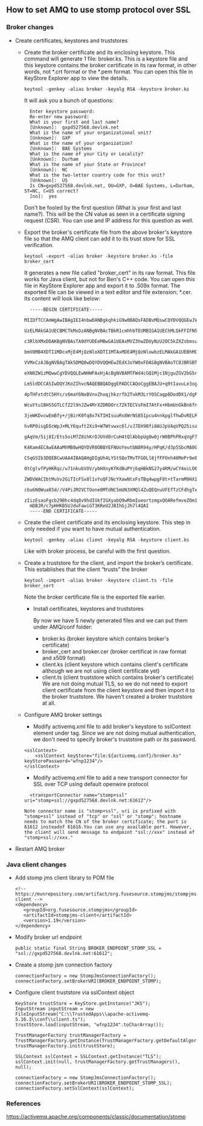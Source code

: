 ## How to set AMQ to use stomp protocol over SSL ##

### Broker changes ###
- Create certificates, keystores and truststores
    - Create the broker certificate and its enclosing keystore. This command will generate 1 file: broker.ks. This is a keystore file and this keystore contains the broker certificate in its raw format, in other words, not *.crt format or the *.pem format. You can open this file in KeyStore Explorer app to view the details.
        ```
        keytool -genkey -alias broker -keyalg RSA -keystore broker.ks
        ```
      It will ask you a bunch of questions:
        ```
          Enter keystore password:
          Re-enter new password:
          What is your first and last name?
          [Unknown]:  gxpd527568.devlnk.net
          What is the name of your organizational unit?
          [Unknown]:  GXP
          What is the name of your organization?
          [Unknown]:  BAE Systems
          What is the name of your City or Locality?
          [Unknown]:  Durham
          What is the name of your State or Province?
          [Unknown]:  NC
          What is the two-letter country code for this unit?
          [Unknown]:  US
          Is CN=gxpd527568.devlnk.net, OU=GXP, O=BAE Systems, L=Durham, ST=NC, C=US correct?
          [no]:  yes
        ```
      Don't be fooled by the first question (What is your first and last name?). This will be the CN value as seen in a certificate signing request (CSR).
      You can use and IP address for this question as well.

    - Export the broker's certificate file from the above broker's keystore file so that the AMQ client can add it to its trust store for SSL verification.
      ```
      keytool -export -alias broker -keystore broker.ks -file broker_cert
      ```
      It generates a new file called "broker_cert" in its raw format.  This file works for Java client, but not for Ben's C++ code. You can open this file in KeyStore Explorer app and export it to .509x format. The exported file can be viewed in a text editor and file extension: *.cer. Its content will look like below:
        ```
          -----BEGIN CERTIFICATE-----
          MIIDfTCCAmWgAwIBAgIEI4nbwDANBgkqhkiG9w0BAQsFADBvMQswCQYDVQQGEwJV
          UzELMAkGA1UECBMCTkMxDzANBgNVBAcTBkR1cmhhbTEUMBIGA1UEChMLQkFFIFN5
          c3RlbXMxDDAKBgNVBAsTA0dYUDEeMBwGA1UEAxMVZ3hwZDUyNzU2OC5kZXZsbmsu
          bmV0MB4XDTI1MDcxMjE4MjQzNloXDTI1MTAxMDE4MjQzNlowbzELMAkGA1UEBhMC
          VVMxCzAJBgNVBAgTAk5DMQ8wDQYDVQQHEwZEdXJoYW0xFDASBgNVBAoTC0JBRSBT
          eXN0ZW1zMQwwCgYDVQQLEwNHWFAxHjAcBgNVBAMTFWd4cGQ1Mjc1NjguZGV2bG5r
          Lm5ldDCCASIwDQYJKoZIhvcNAQEBBQADggEPADCCAQoCggEBAJU+q9tIavuLe3og
          4pTHFxtdtC5HYc/s6maY6NxBVnvZhoqjhkzrfb2TukM3LrYOSCagp8DodDX1/dgF
          WcuYtu1BHS5GTLCfZ2l9nJZw4MrXZDRDOrc7ZkTECVsFmI7AtFx+HbmUnGkBn6fn
          3jeWKDvcwEmBfy+/jBirK0fq8x7kTIHIsuuRs8WrNS851pcu4nnkpglfhwDvRELR
          hvRPOisgE6cWpJ+MLY6quft2Xi9+W7Wtvwxc6l/vJ7DX9Bfi8AUJpVAqVPQ25isa
          gAqVm/5ij8I/Ets5oiM7Z8ihKrDJUVd0rCuH4tQlAbbpUg0w0jrW0BPhPRxqVgF7
          K4Kam4ECAwEAAaMhMB8wHQYDVR0OBBYEFNUoYeutbN8R94y/HPqK/d3p5SbcMA0G
          CSqGSIb3DQEBCwUAA4IBAQAHgDIgUh4LYStSQoTMvTFGOLl8jfFFOnh48MePr9e0
          0tCglvfPyHKRqc/u71nkubVOV/ybHXnyKfKdBuPYj6qHBkNS27y4RM/wCY4oiLO6
          ZWDVWACIbtMuVv2GiTIcFSx8l1vYuQFJNcYXawNtxFsTBq4wpgF8t+tTarmM9HX1
          cbu6N0Wua85d//V4PiJM2VCTOone0MTdNC5mUN3XMQl4ZuQEQnuUFEfTzCFdhgTx
          zIizEsaoFgcb29Bhc4dq8v9hdIUkfIGXyabQ9wRbmIueortzmgxQOARefmveZOm1
          mDBJR/c7pHHKB5UJduFawiGT3KReU2JBIhGjJh7l4QAI
          -----END CERTIFICATE-----
  
        ```
    - Create the client certificate and its enclosing keystore. This step in only needed if you want to have mutual authentication.
        ```
        keytool -genkey -alias client -keyalg RSA -keystore client.ks
        ```
      Like with broker process, be careful with the first question.
    - Create a truststore for the client, and import the broker’s certificate. This establishes that the client “trusts” the broker
      ```
      keytool -import -alias broker -keystore client.ts -file broker_cert
      ```
      Note the broker certificate file is the exported file earlier.

        - Install certificates, keystores and truststores

          By now we have 5 newly generated files and we can put them under AMQ/conf folder:
            - broker.ks (broker keystore which contains broker's certificate)
            - broker_cert and broker.cer (broker certificat in raw format and x509 format)
            - client.ks (client keystore which contains client's certificate although we are not using client certificate yet)
            - client.ts (client truststore which contains broker's certificate)
              We are not doing mutual TLS, so we do not need to export client certificate from the client keystore and then import it to the broker truststore. We haven't created a broker truststore at all.
    - Configure AMQ broker settings
        - Modify activemq.xml file to add broker's keystore to sslContext element under <broker> tag. Since we are not doing mutual authentication, we don't need to specify broker's truststore path or its password.
        ```
        <sslContext>
            <sslContext keyStore="file:${activemq.conf}/broker.ks" keyStorePassword="wfnp1234"/>
        </sslContext>
  
        ```
        - Modify activemq.xml file to add a new transport connector for SSL over TCP using default openwire protocol
        ```
          <transportConnector name="stomp+ssl" uri="stomp+ssl://gxpd527568.devlnk.net:61612"/>   
        ```
          Note connector name is "stomp+ssl", uri is prefixed with "stomp+ssl" instead of "tcp" or "ssl" or "stomp"; hostname needs to match the CN of the broker certificate; the port is 61612 insteadof 61616.You can use any available port. However, the client will send message to endpoint "ssl://xxx" instead of "stomp+ssl://xxx."
- Restart AMQ broker

### Java client changes ###
- Add stomp jms client library to POM file
  ```
  <!-- https://mvnrepository.com/artifact/org.fusesource.stompjms/stompjms-client -->
  <dependency>
     <groupId>org.fusesource.stompjms</groupId>
     <artifactId>stompjms-client</artifactId>
     <version>1.19</version>
  </dependency>
  ```
- Modify broker url endpoint
    ```
    public static final String BROKER_ENDPOINT_STOMP_SSL = "ssl://gxpd527568.devlnk.net:61612";
    ```
- Create a stomp jsm connection factory
    ```
    connectionFactory = new StompJmsConnectionFactory();
    connectionFactory.setBrokerURI(BROKER_ENDPOINT_STOMP);
    ```
- Configure client truststore via sslContext object
    ```
    KeyStore trustStore = KeyStore.getInstance("JKS");
    InputStream inputStream = new FileInputStream("C:\\TrustedApps\\apache-activemq-5.16.3\\conf\\client.ts");
    trustStore.load(inputStream, "wfnp1234".toCharArray());

    TrustManagerFactory trustManagerFactory = TrustManagerFactory.getInstance(TrustManagerFactory.getDefaultAlgorithm());
    trustManagerFactory.init(trustStore);

    SSLContext sslContext = SSLContext.getInstance("TLS");
    sslContext.init(null, trustManagerFactory.getTrustManagers(), null); 
  
    connectionFactory = new StompJmsConnectionFactory();
    connectionFactory.setBrokerURI(BROKER_ENDPOINT_STOMP_SSL);
    connectionFactory.setSslContext(sslContext);
    ```

### References ###
https://activemq.apache.org/components/classic/documentation/stomp

